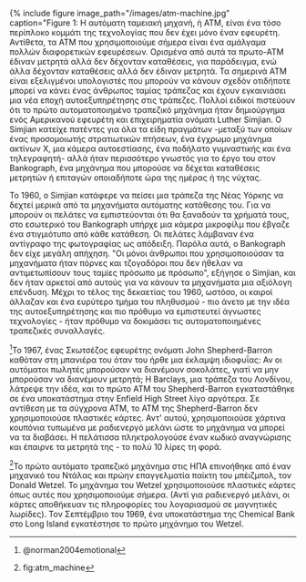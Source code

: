 {% include figure image_path="/images/atm-machine.jpg" caption="Figure 1: Η αυτόματη ταμειακή μηχανή, ή ΑΤΜ, είναι ένα τόσο περίπλοκο κομμάτι της τεχνολογίας που δεν έχει μόνο έναν εφευρέτη. Αντίθετα, τα ΑΤΜ που χρησιμοποιούμε σήμερα είναι ένα αμάλγαμα πολλών διαφορετικών εφευρέσεων. Ορισμένα από αυτά τα πρωτο-ΑΤΜ έδιναν μετρητά αλλά δεν δέχονταν καταθέσεις, για παράδειγμα, ενώ άλλα δέχονταν καταθέσεις αλλά δεν έδιναν μετρητά. Τα σημερινά ΑΤΜ είναι εξελιγμένοι υπολογιστές που μπορούν να κάνουν σχεδόν οτιδήποτε μπορεί να κάνει ένας άνθρωπος ταμίας τράπεζας και έχουν εγκαινιάσει μια νέα εποχή αυτοεξυπηρέτησης στις τράπεζες. Πολλοί ειδικοί πιστεύουν ότι το πρώτο αυτοματοποιημένο τραπεζικό μηχάνημα ήταν δημιούργημα ενός Αμερικανού εφευρέτη και επιχειρηματία ονόματι Luther Simjian. Ο Simjian κατείχε πατέντες για όλα τα είδη πραγμάτων -μεταξύ των οποίων ένας προσομοιωτής στρατιωτικών πτήσεων, ένα έγχρωμο μηχάνημα ακτίνων Χ, μια κάμερα αυτοεστίασης, ένα ποδήλατο γυμναστικής και ένα τηλεγραφητή- αλλά ήταν περισσότερο γνωστός για το έργο του στον Bankograph, ένα μηχάνημα που μπορούσε να δέχεται καταθέσεις μετρητών ή επιταγών οποιαδήποτε ώρα της ημέρας ή της νύχτας.

Το 1960, ο Simjian κατάφερε να πείσει μια τράπεζα της Νέας Υόρκης να δεχτεί μερικά από τα μηχανήματα αυτόματης κατάθεσης του. Για να μπορούν οι πελάτες να εμπιστεύονται ότι θα ξαναδούν τα χρήματά τους, στο εσωτερικό του Bankograph υπήρχε μια κάμερα μικροφίλμ που έβγαζε ένα στιγμιότυπο από κάθε κατάθεση. Οι πελάτες λάμβαναν ένα αντίγραφο της φωτογραφίας ως απόδειξη. Παρόλα αυτά, ο Bankograph δεν είχε μεγάλη απήχηση. "Οι μόνοι άνθρωποι που χρησιμοποιούσαν τα μηχανήματα ήταν πόρνες και τζογαδόροι που δεν ήθελαν να αντιμετωπίσουν τους ταμίες πρόσωπο με πρόσωπο", εξήγησε ο Simjian, και δεν ήταν αρκετοί από αυτούς για να κάνουν τα μηχανήματα μια αξιόλογη επένδυση. Μέχρι το τέλος της δεκαετίας του 1960, ωστόσο, οι καιροί άλλαζαν και ένα ευρύτερο τμήμα του πληθυσμού - πιο άνετο με την ιδέα της αυτοεξυπηρέτησης και πιο πρόθυμο να εμπιστευτεί άγνωστες τεχνολογίες - ήταν πρόθυμο να δοκιμάσει τις αυτοματοποιημένες τραπεζικές συναλλαγές.

[^1]Το 1967, ένας Σκωτσέζος εφευρέτης ονόματι John Shepherd-Barron καθόταν στη μπανιέρα του όταν του ήρθε μια έκλαμψη ιδιοφυΐας: Αν οι αυτόματοι πωλητές μπορούσαν να διανέμουν σοκολάτες, γιατί να μην μπορούσαν να διανέμουν μετρητά; Η Barclays, μια τράπεζα του Λονδίνου, λάτρεψε την ιδέα, και το πρώτο ΑΤΜ του Shepherd-Barron εγκαταστάθηκε σε ένα υποκατάστημα στην Enfield High Street λίγο αργότερα. Σε αντίθεση με τα σύγχρονα ΑΤΜ, το ΑΤΜ της Shepherd-Barron δεν χρησιμοποιούσε πλαστικές κάρτες. Αντ' αυτού, χρησιμοποιούσε χάρτινα κουπόνια τυπωμένα με ραδιενεργό μελάνι ώστε το μηχάνημα να μπορεί να τα διαβάσει. Η πελάτισσα πληκτρολογούσε έναν κωδικό αναγνώρισης και έπαιρνε τα μετρητά της - το πολύ 10 λίρες τη φορά.

[^2]Το πρώτο αυτόματο τραπεζικό μηχάνημα στις ΗΠΑ επινοήθηκε από έναν μηχανικό του Ντάλας και πρώην επαγγελματία παίκτη του μπέιζμπολ, τον Donald Wetzel. Το μηχάνημα του Wetzel χρησιμοποιούσε πλαστικές κάρτες όπως αυτές που χρησιμοποιούμε σήμερα. (Αντί για ραδιενεργό μελάνι, οι κάρτες αποθήκευαν τις πληροφορίες του λογαριασμού σε μαγνητικές λωρίδες). Τον Σεπτέμβριο του 1969, ένα υποκατάστημα της Chemical Bank στο Long Island εγκατέστησε το πρώτο μηχάνημα του Wetzel.

[^1]: @norman2004emotional

[^2]: fig:atm_machine
